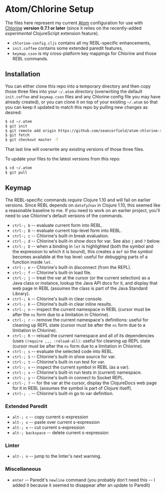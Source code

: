 # Atom/Chlorine Setup

The files here represent my current [Atom](https://atom.io/) configuration for use with [Chlorine](https://atom.io/packages/chlorine) **version 0.7.1 or later** (since it relies on the recently-added _experimental_ ClojureScript extension feature).

* `chlorine-config.cljs` contains all my REBL-specific enhancements,
* `init.coffee` contains some extended paredit features,
* `keymap.cson` is my cross-platform key mappings for Chlorine and those REBL commands.

## Installation

You can either clone this repo into a temporary directory and then copy those three files into your `~/.atom` directory (overwriting the default `init.coffee` and `keymap.cson` files and any Chlorine config file you may have already created), or you can clone it on top of your existing `~/.atom` so that you can keep it updated to match this repo by pulling new changes as desired:

```bash
$ cd ~/.atom
$ git init
$ git remote add origin https://github.com/seancorfield/atom-chlorine-setup.git
$ git fetch
$ git checkout master -f
```

That last line will overwrite any existing versions of those three files.

To update your files to the latest versions from this repo:

```bash
$ cd ~/.atom
$ git pull
```

## Keymap

The REBL-specific commands _require_ Clojure 1.10 and will fail on earlier versions. Since REBL depends on `datafy`/`nav` in Clojure 1.10, this seemed like a reasonable baseline to me. If you need to work on an earlier project, you'll need to use Chlorine's default versions of the commands.

* `ctrl-; b` -- evaluate current form into REBL.
* `ctrl-; B` -- evaluate current top-level form into REBL.
* `ctrl-; c` -- Chlorine's built-in break evaluation.
* `ctrl-; d` -- Chlorine's built-in show docs for var. See also `j` and `?` below.
* `ctrl-; D` -- when a binding in `let` is highlighted (both the symbol and the expression to which it is bound), this creates a `def` so the symbol becomes available at the top level: useful for debugging parts of a function inside `let`.
* `ctrl-; e` -- Chlorine's built-in disconnect (from the REPL).
* `ctrl-; f` -- Chlorine's built-in load file.
* `ctrl-; j` -- treat the var at the cursor (or the current selection) as a Java class or instance, lookup the Java API docs for it, and display that web page in REBL (assumes the class is part of the Java Standard Library).
* `ctrl-; k` -- Chlorine's built-in clear console.
* `ctrl-; K` -- Chlorine's built-in clear inline results.
* `ctrl-; n` -- inspect the current namespace in REBL (cursor must be after the `ns` form due to a limitation in Chlorine).
* `ctrl-; r` -- remove the current namespace's definitions: useful for cleaning up REPL state (cursor must be after the `ns` form due to a limitation in Chlorine).
* `ctrl-; R` -- reload the current namespace and all of its dependencies (uses `(require ,,, :reload-all)`: useful for cleaning up REPL state (cursor must be after the `ns` form due to a limitation in Chlorine).
* `ctrl-; s` -- evaluate the selected code into REBL.
* `ctrl-; S` -- Chlorine's built-in show source for var.
* `ctrl-; t` -- Chlorine's built-in run test for var.
* `ctrl-; v` -- inspect the current symbol in REBL (as a var).
* `ctrl-; x` -- Chlorine's built-in run tests in (current) namespace.
* `ctrl-; y` -- Chlorine's built-in connect to Socket REPL.
* `ctrl-; ?` -- for the var at the cursor, display the ClojureDocs web page for it in REBL (assumes the symbol is part of Clojure itself).
* `ctrl-; .` -- Chlorine's built-in go to var definition.

### Extended Paredit

* `alt-; c` -- copy current s-expression
* `alt-; v` -- paste over current s-expression
* `alt-; x` -- cut current s-expression
* `alt-; backspace` -- delete current s-expression

### Linter   

* `alt-; n` -- jump to the linter's next warning.

### Miscellaneous

* `enter` -- Paredit's `newline` command (you probably don't need this -- I added it because it seemed to disappear after an update to Paredit)
